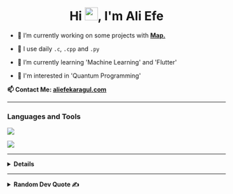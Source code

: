 <h1 align="center">Hi <img src="https://media.giphy.com/media/hvRJCLFzcasrR4ia7z/giphy.gif" width="30" height="30">, I'm Ali Efe</h1>


- 🔭 I’m currently working on some projects with <a href="https://github.com/map-apps"><strong>Map.</strong></a>

- 🚀 I use daily ```.c```, ```.cpp``` and ```.py```

- 🌱 I’m currently learning 'Machine Learning' and 'Flutter'

- 🤔 I'm interested in 'Quantum Programming'

<p><b>📫 Contact Me: <b><a href="http://www.aliefekaragul.com" target="_blank" rel="noopener noreferrer">aliefekaragul.com<a><p>

<hr> 

<h3 align="left">Languages and Tools</h3>
<p align="left">
<img src="https://skillicons.dev/icons?i=py,c,cpp,fortran,tensorflow,flutter,unity,processing">
</p>

<p align="left"><img src="https://www.codewars.com/users/A713F3/badges/small"></p>

<hr>

<details>
<summary>Github Stats ⚡</summary>
  
  <a href="#">![Github stats](https://github-readme-stats.vercel.app/api?username=A713F3&theme=blueberry&count_private=true&hide_border=true&line_height=20)</a>
  <a href="#">![Top Langs](https://github-readme-stats.vercel.app/api/top-langs/?username=A713F3&layout=compact&theme=blueberry&count_private=true&hide_border=true)</a>
</details>

<hr>

<details>
<summary>Random Dev Quote ✍️</summary>
  
<p align="left"><img src="https://quotes-github-readme.vercel.app/api?type=horizontal&theme=radical"></p>
</details>
